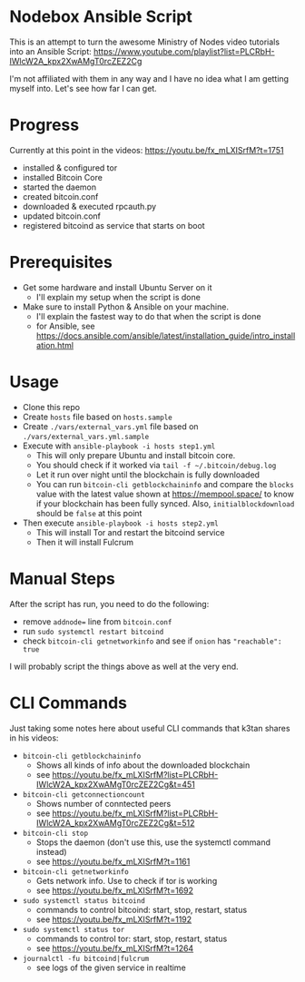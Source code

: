 # Nodebox Ansible Script

This is an attempt to turn the awesome Ministry of Nodes video tutorials
into an Ansible Script: https://www.youtube.com/playlist?list=PLCRbH-IWlcW2A_kpx2XwAMgT0rcZEZ2Cg

I'm not affiliated with them in any way and I have no idea what I am getting
myself into. Let's see how far I can get.

# Progress

Currently at this point in the videos: https://youtu.be/fx_mLXISrfM?t=1751

* installed & configured tor
* installed Bitcoin Core 
* started the daemon
* created bitcoin.conf
* downloaded & executed rpcauth.py
* updated bitcoin.conf
* registered bitcoind as service that starts on boot

# Prerequisites

* Get some hardware and install Ubuntu Server on it
  * I'll explain my setup when the script is done
* Make sure to install Python & Ansible on your machine.
  * I'll explain the fastest way to do that when the script is done
  * for Ansible, see https://docs.ansible.com/ansible/latest/installation_guide/intro_installation.html

# Usage

* Clone this repo
* Create `hosts` file based on `hosts.sample`
* Create `./vars/external_vars.yml` file based on `./vars/external_vars.yml.sample`
* Execute with `ansible-playbook -i hosts step1.yml`
  * This will only prepare Ubuntu and install bitcoin core.
  * You should check if it worked via `tail -f ~/.bitcoin/debug.log`
  * Let it run over night until the blockchain is fully downloaded
  * You can run `bitcoin-cli getblockchaininfo` and compare the `blocks` value
    with the latest value shown at https://mempool.space/ to know if your
    blockchain has been fully synced. Also, `initialblockdownload` should
    be `false` at this point
* Then execute `ansible-playbook -i hosts step2.yml`
  * This will install Tor and restart the bitcoind service
  * Then it will install Fulcrum

# Manual Steps

After the script has run, you need to do the following:

* remove `addnode=` line from `bitcoin.conf`
* run `sudo systemctl restart bitcoind`
* check `bitcoin-cli getnetworkinfo` and see if `onion` has `"reachable": true`

I will probably script the things above as well at the very end.
# CLI Commands

Just taking some notes here about useful CLI commands that k3tan shares in 
his videos:

* `bitcoin-cli getblockchaininfo`
  * Shows all kinds of info about the downloaded blockchain
  * see https://youtu.be/fx_mLXISrfM?list=PLCRbH-IWlcW2A_kpx2XwAMgT0rcZEZ2Cg&t=451
* `bitcoin-cli getconnectioncount`
  * Shows number of conntected peers
  * see https://youtu.be/fx_mLXISrfM?list=PLCRbH-IWlcW2A_kpx2XwAMgT0rcZEZ2Cg&t=512
* `bitcoin-cli stop`
  * Stops the daemon (don't use this, use the systemctl command instead)
  * see https://youtu.be/fx_mLXISrfM?t=1161
* `bitcoin-cli getnetworkinfo`
  * Gets network info. Use to check if tor is working
  * see https://youtu.be/fx_mLXISrfM?t=1692
* `sudo systemctl status bitcoind`
  * commands to control bitcoind: start, stop, restart, status
  * see https://youtu.be/fx_mLXISrfM?t=1192
* `sudo systemctl status tor`
  * commands to control tor: start, stop, restart, status
  * see https://youtu.be/fx_mLXISrfM?t=1264
* `journalctl -fu bitcoind|fulcrum`
  * see logs of the given service in realtime